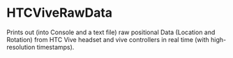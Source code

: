 # HTCViveRawData
Prints out (into Console and a text file) raw positional Data (Location and Rotation) from HTC Vive headset and vive controllers in real time (with high-resolution timestamps).
